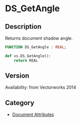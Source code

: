 # DS_GetAngle

## Description
Returns document shadow angle.

```pascal
FUNCTION DS_GetAngle : REAL;
```

```python
def vs.DS_GetAngle():
    return REAL
```

## Version
Availability: from Vectorworks 2014

## Category
* [Document Attributes](../Categories/Document%20Attributes.md)
